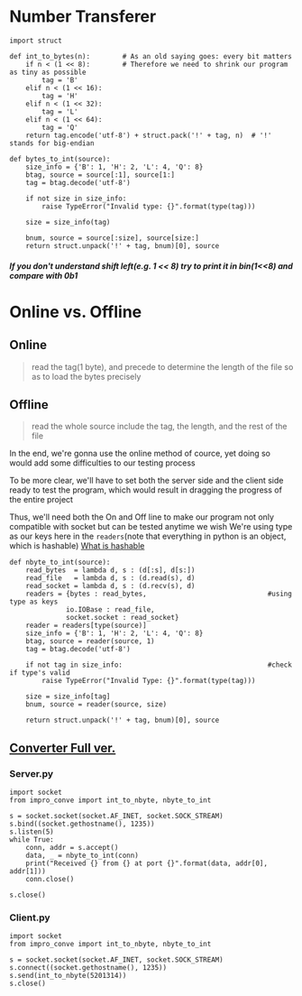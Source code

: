 # Number Transferer
```python3
import struct

def int_to_bytes(n):        # As an old saying goes: every bit matters
    if n < (1 << 8):        # Therefore we need to shrink our program as tiny as possible
        tag = 'B'
    elif n < (1 << 16):
        tag = 'H'
    elif n < (1 << 32):
        tag = 'L'
    elif n < (1 << 64):
        tag = 'Q'
    return tag.encode('utf-8') + struct.pack('!' + tag, n)  # '!' stands for big-endian

def bytes_to_int(source):
    size_info = {'B': 1, 'H': 2, 'L': 4, 'Q': 8}
    btag, source = source[:1], source[1:]
    tag = btag.decode('utf-8')
    
    if not size in size_info:
        raise TypeError("Invalid type: {}".format(type(tag)))
    
    size = size_info(tag)

    bnum, source = source[:size], source[size:]
    return struct.unpack('!' + tag, bnum)[0], source
```
##### If you don't understand shift left(e.g. 1 << 8) try to print it in bin(1<<8) and compare with 0b1
# Online vs. Offline
## Online
> read the tag(1 byte), and precede to determine the length of the file so as to load the bytes precisely
## Offline
> read the whole source include the tag, the length, and the rest of the file

In the end, we're gonna use the online method of cource, yet doing so would add some difficulties to our testing process

To be more clear, we'll have to set both the server side and the client side ready to test the program, which would result in dragging the progress of the entire project

Thus, we'll need both the On and Off line to make our program not only compatible with socket but can be tested anytime we wish
We're using type as our keys here in the `readers`(note that everything in python is an object, which is hashable)
[What is hashable](/definition.md#hashable)
```python3
def nbyte_to_int(source):
    read_bytes  = lambda d, s : (d[:s], d[s:])
    read_file   = lambda d, s : (d.read(s), d)
    read_socket = lambda d, s : (d.recv(s), d)
    readers = {bytes : read_bytes,                              #using type as keys
              io.IOBase : read_file,
              socket.socket : read_socket} 
    reader = readers[type(source)]
    size_info = {'B': 1, 'H': 2, 'L': 4, 'Q': 8}
    btag, source = reader(source, 1)
    tag = btag.decode('utf-8')

    if not tag in size_info:                                    #check if type's valid
        raise TypeError("Invalid Type: {}".format(type(tag)))

    size = size_info[tag]
    bnum, source = reader(source, size)

    return struct.unpack('!' + tag, bnum)[0], source
```
[Converter Full ver.](/Ch4/impro_conve.py)
---------------------------------------------------------------------------------------------------------------------------------
### Server.py
```python3
import socket
from impro_conve import int_to_nbyte, nbyte_to_int

s = socket.socket(socket.AF_INET, socket.SOCK_STREAM)
s.bind((socket.gethostname(), 1235))
s.listen(5)
while True:
    conn, addr = s.accept()
    data, _ = nbyte_to_int(conn)
    print("Received {} from {} at port {}".format(data, addr[0], addr[1]))
    conn.close()

s.close()
```
### Client.py
```python3
import socket
from impro_conve import int_to_nbyte, nbyte_to_int

s = socket.socket(socket.AF_INET, socket.SOCK_STREAM)
s.connect((socket.gethostname(), 1235))
s.send(int_to_nbyte(5201314))
s.close()
```
